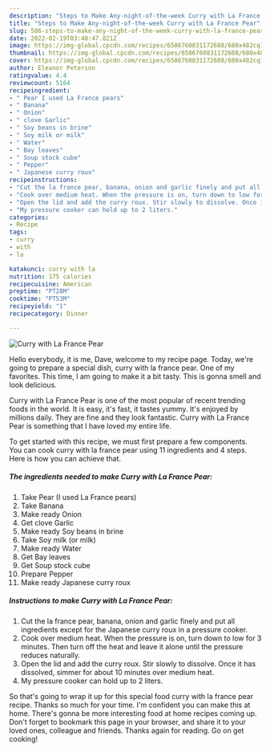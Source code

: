 ```yaml
---
description: "Steps to Make Any-night-of-the-week Curry with La France Pear"
title: "Steps to Make Any-night-of-the-week Curry with La France Pear"
slug: 586-steps-to-make-any-night-of-the-week-curry-with-la-france-pear
date: 2022-02-19T03:48:47.821Z
image: https://img-global.cpcdn.com/recipes/6586760831172608/680x482cq70/curry-with-la-france-pear-recipe-main-photo.jpg
thumbnail: https://img-global.cpcdn.com/recipes/6586760831172608/680x482cq70/curry-with-la-france-pear-recipe-main-photo.jpg
cover: https://img-global.cpcdn.com/recipes/6586760831172608/680x482cq70/curry-with-la-france-pear-recipe-main-photo.jpg
author: Eleanor Peterson
ratingvalue: 4.4
reviewcount: 5164
recipeingredient:
- " Pear I used La France pears"
- " Banana"
- " Onion"
- " clove Garlic"
- " Soy beans in brine"
- " Soy milk or milk"
- " Water"
- " Bay leaves"
- " Soup stock cube"
- " Pepper"
- " Japanese curry roux"
recipeinstructions:
- "Cut the la france pear, banana, onion and garlic finely and put all ingredients except for the Japanese curry roux in a pressure cooker."
- "Cook over medium heat. When the pressure is on, turn down to low for 3 minutes. Then turn off the heat and leave it alone until the pressure reduces naturally."
- "Open the lid and add the curry roux. Stir slowly to dissolve. Once it has dissolved, simmer for about 10 minutes over medium heat."
- "My pressure cooker can hold up to 2 liters."
categories:
- Recipe
tags:
- curry
- with
- la

katakunci: curry with la 
nutrition: 175 calories
recipecuisine: American
preptime: "PT28M"
cooktime: "PT53M"
recipeyield: "1"
recipecategory: Dinner

---
```



![Curry with La France Pear](https://img-global.cpcdn.com/recipes/6586760831172608/680x482cq70/curry-with-la-france-pear-recipe-main-photo.jpg)

Hello everybody, it is me, Dave, welcome to my recipe page. Today, we're going to prepare a special dish, curry with la france pear. One of my favorites. This time, I am going to make it a bit tasty. This is gonna smell and look delicious.

Curry with La France Pear is one of the most popular of recent trending foods in the world. It is easy, it's fast, it tastes yummy. It's enjoyed by millions daily. They are fine and they look fantastic. Curry with La France Pear is something that I have loved my entire life.




To get started with this recipe, we must first prepare a few components. You can cook curry with la france pear using 11 ingredients and 4 steps. Here is how you can achieve that.

<!--inarticleads1-->

##### The ingredients needed to make Curry with La France Pear:

1. Take  Pear (I used La France pears)
1. Take  Banana
1. Make ready  Onion
1. Get  clove Garlic
1. Make ready  Soy beans in brine
1. Take  Soy milk (or milk)
1. Make ready  Water
1. Get  Bay leaves
1. Get  Soup stock cube
1. Prepare  Pepper
1. Make ready  Japanese curry roux




<!--inarticleads2-->

##### Instructions to make Curry with La France Pear:

1. Cut the la france pear, banana, onion and garlic finely and put all ingredients except for the Japanese curry roux in a pressure cooker.
1. Cook over medium heat. When the pressure is on, turn down to low for 3 minutes. Then turn off the heat and leave it alone until the pressure reduces naturally.
1. Open the lid and add the curry roux. Stir slowly to dissolve. Once it has dissolved, simmer for about 10 minutes over medium heat.
1. My pressure cooker can hold up to 2 liters.




So that's going to wrap it up for this special food curry with la france pear recipe. Thanks so much for your time. I'm confident you can make this at home. There's gonna be more interesting food at home recipes coming up. Don't forget to bookmark this page in your browser, and share it to your loved ones, colleague and friends. Thanks again for reading. Go on get cooking!
